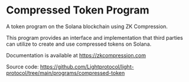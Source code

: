 # Compressed Token Program

A token program on the Solana blockchain using ZK Compression.

This program provides an interface and implementation that third parties can utilize to create and use compressed tokens on Solana.

Documentation is available at https://zkcompression.com

Source code: https://github.com/Lightprotocol/light-protocol/tree/main/programs/compressed-token
